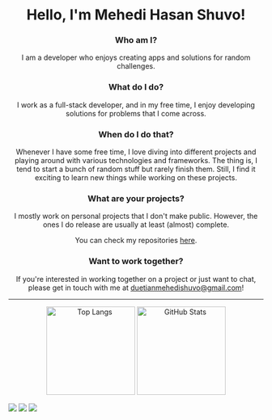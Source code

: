 <div align="center">

# Hello, I'm Mehedi Hasan Shuvo!

### Who am I?

I am a developer who enjoys creating apps and solutions for random challenges.

### What do I do?

I work as a full-stack developer, and in my free time, I enjoy developing solutions for problems that I come across.

### When do I do that?

Whenever I have some free time, I love diving into different projects and playing around with various technologies and frameworks. The thing is, I tend to start a bunch of random stuff but rarely finish them. Still, I find it exciting to learn new things while working on these projects.

### What are your projects?

I mostly work on personal projects that I don't make public. However, the ones I do release are usually at least (almost) complete. 

You can check my repositories [here](https://github.com/duetianmehedishuvo?tab=repositories).

### Want to work together?

If you're interested in working together on a project or just want to chat, please get in touch with me at [duetianmehedishuvo@gmail.com](mailto:duetianmehedishuvo@gmail.com)!

</div>

---

<div align="center">
  <p align="center">
    <img src="https://github-readme-stats.vercel.app/api/top-langs/?username=duetianmehedishuvo&layout=compact&theme=rose_pine" alt="Top Langs" height="175">
    <img src="https://github-readme-stats.vercel.app/api?username=duetianmehedishuvo&show_icons=true&theme=rose_pine" alt="GitHub Stats" height="175">
  </p>
</div>

<a href="https://www.linkedin.com/in/duetianmehedishuvo/"><img src="https://img.icons8.com/nolan/64/linkedin-circled.png"/></a>
<a href="https://web.facebook.com/shuvo.bepare.bd"><img src="https://img.icons8.com/nolan/64/facebook.png"/></a>
<a href="https://play.google.com/store/apps/dev?id=5439194968291709425"><img src="https://www.iconfinder.com/icons/2993672/download/png/64"/></a>
